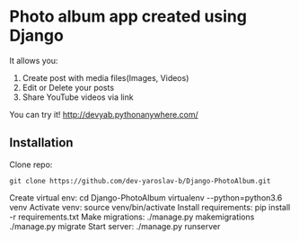 # Photo album app created using Django
It allows you:
1. Create post with media files(Images, Videos)
2. Edit or Delete your posts
3. Share YouTube videos via link

You can try it!
http://devyab.pythonanywhere.com/

## Installation
Clone repo:
```
git clone https://github.com/dev-yaroslav-b/Django-PhotoAlbum.git
```
Create virtual env:
    cd Django-PhotoAlbum
    virtualenv --python=python3.6 venv
Activate venv:
  source venv/bin/activate
Install requirements:
  pip install -r requirements.txt 
Make migrations:
  ./manage.py makemigrations
  ./manage.py migrate
Start server:
  ./manage.py runserver
